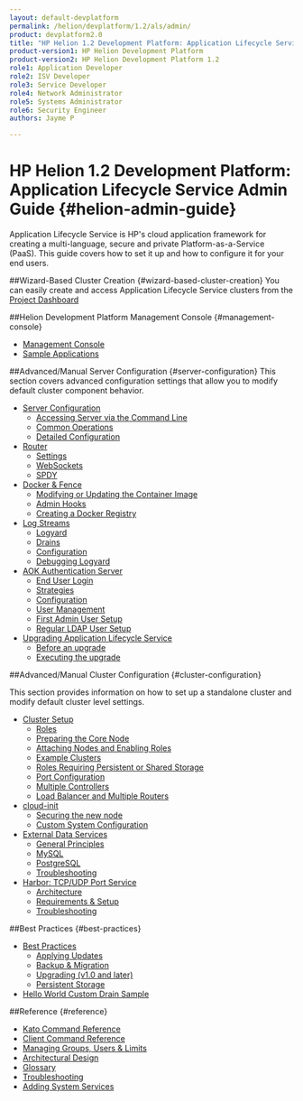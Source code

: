 ```yaml
---
layout: default-devplatform
permalink: /helion/devplatform/1.2/als/admin/
product: devplatform2.0
title: "HP Helion 1.2 Development Platform: Application Lifecycle Service Admin Guide "
product-version1: HP Helion Development Platform
product-version2: HP Helion Development Platform 1.2
role1: Application Developer
role2: ISV Developer 
role3: Service Developer
role4: Network Administrator
role5: Systems Administrator 
role6: Security Engineer
authors: Jayme P

---
```

<!--UNDER REVISION-->

# HP Helion 1.2 Development Platform: Application Lifecycle Service Admin Guide {#helion-admin-guide}


Application Lifecycle Service is HP's cloud application framework for creating a
multi-language, secure and private Platform-as-a-Service (PaaS). This
guide covers how to set it up and how to configure it for your end
users.

##Wizard-Based Cluster Creation {#wizard-based-cluster-creation}
You can easily create and access Application Lifecycle Service clusters from the [Project Dashboard](/helion/devplatform/1.2/deploy/)       


##Helion Development Platform Management Console {#management-console}

-   [Management Console](/helion/devplatform/1.2/als/user/console/#management-console)
-   [Sample Applications](console/app-store)

##Advanced/Manual Server Configuration {#server-configuration}
This section covers advanced configuration settings that allow you to modify default cluster component behavior. 

-   [Server Configuration](/helion/devplatform/1.2/als/admin/server/)
    -   [Accessing Server via the Command
        Line](/helion/devplatform/1.2/als/admin/server/#accessing-server-via-the-command-line)
    -   [Common Operations](/helion/devplatform/1.2/als/admin/server/#common-operations)
    -   [Detailed
        Configuration](/helion/devplatform/1.2/als/admin/server/#detailed-configuration)
-   [Router](/helion/devplatform/1.2/als/admin/server/router/)
    -   [Settings](/helion/devplatform/1.2/als/admin/server/router/#settings)
    -   [WebSockets](/helion/devplatform/1.2/als/admin/server/router/#websockets)
    -   [SPDY](/helion/devplatform/1.2/als/admin/server/router/#router-spdy)
-   [Docker & Fence](/helion/devplatform/1.2/als/admin/server/docker/)
    -   [Modifying or Updating the Container
        Image](/helion/devplatform/1.2/als/admin/server/docker/#modifying-or-updating-the-container-image)
    -   [Admin Hooks](/helion/devplatform/1.2/als/admin/server/docker/#admin-hooks)
    -   [Creating a Docker
        Registry](/helion/devplatform/1.2/als/admin/server/docker/#creating-a-docker-registry)
-   [Log Streams](/helion/devplatform/1.2/als/admin/server/logging/)
    -   [Logyard](/helion/devplatform/1.2/als/admin/server/logging/#logyard)
    -   [Drains](/helion/devplatform/1.2/als/admin/server/logging/#drains)
    -   [Configuration](/helion/devplatform/1.2/als/admin/server/logging/#configuration)
    -   [Debugging Logyard](/helion/devplatform/1.2/als/admin/server/logging/#debugging-logyard)
-   [AOK Authentication Server](/helion/devplatform/1.2/als/admin/server/aok/)
    -   [End User Login](/helion/devplatform/1.2/als/admin/server/aok/#end-user-login)
    -   [Strategies](/helion/devplatform/1.2/als/admin/server/aok/#strategies)
    -   [Configuration](/helion/devplatform/1.2/als/admin/server/aok/#configuration)
    -   [User Management](/helion/devplatform/1.2/als/admin/server/aok/#user-management)
    -   [First Admin User Setup](/helion/devplatform/1.2/als/admin/server/aok/#first-admin-user-setup)
    -   [Regular LDAP User
        Setup](/helion/devplatform/1.2/als/admin/server/aok/#regular-ldap-user-setup)
-   [Upgrading Application Lifecycle Service](/helion/devplatform/1.2/als/admin/server/upgrade/)
    -   [Before an upgrade](/helion/devplatform/1.2/als/admin/server/upgrade/#before-an-upgrade)
    -   [Executing the
        upgrade](/helion/devplatform/1.2/als/admin/server/upgrade/#executing-the-upgrade)

##Advanced/Manual Cluster Configuration {#cluster-configuration}

This section provides information on how to set up a standalone cluster and modify default cluster level settings.

-   [Cluster Setup](/helion/devplatform/1.2/als/admin/cluster/)
    -   [Roles](/helion/devplatform/1.2/als/admin/cluster/#roles)
    -   [Preparing the Core
        Node](/helion/devplatform/1.2/als/admin/cluster/#preparing-the-core-node)
    -   [Attaching Nodes and Enabling
        Roles](/helion/devplatform/1.2/als/admin/cluster/#attaching-nodes-and-enabling-roles)
    -   [Example Clusters](/helion/devplatform/1.2/als/admin/cluster/#example-clusters)
    -   [Roles Requiring Persistent or Shared
        Storage](/helion/devplatform/1.2/als/admin/cluster/#roles-requiring-persistent-or-shared-storage)
    -   [Port Configuration](/helion/devplatform/1.2/als/admin/cluster/#port-configuration)
    -   [Multiple Controllers](/helion/devplatform/1.2/als/admin/cluster/#multiple-controllers)
    -   [Load Balancer and Multiple
        Routers](/helion/devplatform/1.2/als/admin/cluster/#load-balancer-and-multiple-routers)
-   [cloud-init](/helion/devplatform/1.2/als/admin/cluster/cloud-init/)
    -   [Securing the new
        node](/helion/devplatform/1.2/als/admin/cluster/cloud-init/#securing-the-new-node)
    -   [Custom System
        Configuration](/helion/devplatform/1.2/als/admin/cluster/cloud-init/#custom-system-configuration)
-   [External Data Services](/helion/devplatform/1.2/als/admin/cluster/external-db/)
    -   [General
        Principles](/helion/devplatform/1.2/als/admin/cluster/external-db/#general-principles)
    -   [MySQL](/helion/devplatform/1.2/als/admin/cluster/external-db/#mysql)
    -   [PostgreSQL](/helion/devplatform/1.2/als/admin/cluster/external-db/#postgresql)
    -   [Troubleshooting](/helion/devplatform/1.2/als/admin/cluster/external-db/#troubleshooting)
-   [Harbor: TCP/UDP Port Service](/helion/devplatform/1.2/als/admin/cluster/harbor/)
    -   [Architecture](/helion/devplatform/1.2/als/admin/cluster/harbor/#architecture)
    -   [Requirements & Setup](/helion/devplatform/1.2/als/admin/cluster/harbor/#requirements-setup)
    -   [Troubleshooting](/helion/devplatform/1.2/als/admin/cluster/harbor/#troubleshooting)

##Best Practices {#best-practices}

-   [Best Practices](/helion/devplatform/1.2/als/admin/best-practices/)
    -   [Applying Updates](/helion/devplatform/1.2/als/admin/best-practices/#applying-updates)
    -   [Backup & Migration](/helion/devplatform/1.2/als/admin/best-practices/#backup-migration)
    -   [Upgrading (v1.0 and
        later)](/helion/devplatform/1.2/als/admin/best-practices/#upgrade)
	- [Persistent
        Storage](/helion/devplatform/1.2/als/admin/best-practices/#storage)
- [Hello World Custom Drain Sample](/helion/devplatform/1.2/als/admin/best-practices/logging-examples/#hello-world-custom-drain)

##Reference {#reference}
-   [Kato Command Reference](/helion/devplatform/1.2/als/admin/reference/kato-ref/)
-   [Client Command Reference](/helion/devplatform/1.2/als/user/reference/client-ref/)
-   [Managing Groups, Users & Limits](/helion/devplatform/1.2/als/user/deploy/orgs-spaces/#orgs-spaces)
-   [Architectural Design](/helion/devplatform/1.2/als/admin/reference/architecture/)
-   [Glossary](/helion/devplatform/1.2/als/user/reference/glossary/)
-   [Troubleshooting](/helion/devplatform/1.2/als/admin/reference/troubleshoot/)
-   [Adding System Services](/helion/devplatform/1.2/als/admin/reference/add-service/)

